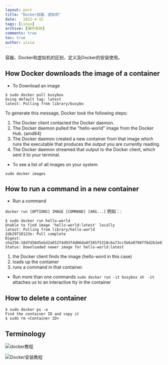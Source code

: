 ```yaml
---
layout: post
title: "Docker容器、虚拟机"
date:   2022-4-15
tags: [Linux]
archive: [操作系统]
comments: true
toc: true
author: yixia
---
```


容器、Docker和虚拟机的区别、定义及Docker的安装使用。

<!-- more -->

## How Docker downloads the image of a container
- To Download an image
```
$ sudo docker pull busybox
Using default tag: latest
latest: Pulling from library/busybo
```
To generate this message, Docker took the following steps:
 1. The Docker client contacted the Docker daemon.
 2. The Docker daemon pulled the "hello-world" image from the Docker Hub.
    (amd64)
 3. The Docker daemon created a new container from that image which runs the
    executable that produces the output you are currently reading.
 4. The Docker daemon streamed that output to the Docker client, which sent it
    to your terminal.
    
- To see a list of all images on your system

`sudo docker images`

## How to run a command in a new container
- Run a command

`docker run [OPTIONS] IMAGE [COMMAND] [ARG...]`
例如：:
```
$ sudo docker run hello-world
Unable to find image 'hello-world:latest' locally
latest: Pulling from library/hello-world
2db29710123e: Pull complete 
Digest: sha256:10d7d58d5ebd2a652f4d93fdd86da8f265f5318c6a73cc5b6a9798ff6d2b2e67
Status: Downloaded newer image for hello-world:latest
```
1. the Docker client finds the image (hello-word in this case)
2. loads up the container
3. runs a command in that container.

- Run more than one commands
`sudo docker run -it busybox sh `
`-it` attaches us to an interactive tty in the container

## How to delete a container
```
$ sudo docker ps -a
Find the container ID and copy it
$ sudo rm <Container ID>
```

## Terminology

    
![docker教程](https://docker-curriculum.com/#getting-started)

![Docker安装教程](https://docs.docker.com/engine/install/ubuntu/#install-using-the-repository)
